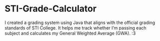 # STI-Grade-Calculator
I created a grading system using Java that aligns with the official grading standards of STI College. It helps me track whether I’m passing each subject and calculates my General Weighted Average (GWA). :3
